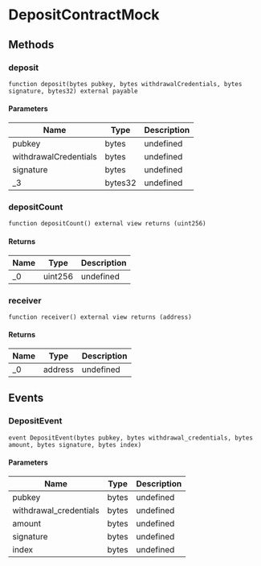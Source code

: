 # DepositContractMock









## Methods

### deposit

```solidity
function deposit(bytes pubkey, bytes withdrawalCredentials, bytes signature, bytes32) external payable
```





#### Parameters

| Name | Type | Description |
|---|---|---|
| pubkey | bytes | undefined |
| withdrawalCredentials | bytes | undefined |
| signature | bytes | undefined |
| _3 | bytes32 | undefined |

### depositCount

```solidity
function depositCount() external view returns (uint256)
```






#### Returns

| Name | Type | Description |
|---|---|---|
| _0 | uint256 | undefined |

### receiver

```solidity
function receiver() external view returns (address)
```






#### Returns

| Name | Type | Description |
|---|---|---|
| _0 | address | undefined |



## Events

### DepositEvent

```solidity
event DepositEvent(bytes pubkey, bytes withdrawal_credentials, bytes amount, bytes signature, bytes index)
```





#### Parameters

| Name | Type | Description |
|---|---|---|
| pubkey  | bytes | undefined |
| withdrawal_credentials  | bytes | undefined |
| amount  | bytes | undefined |
| signature  | bytes | undefined |
| index  | bytes | undefined |



